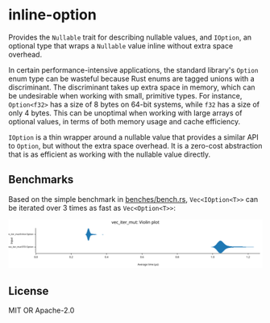 # inline-option

Provides the `Nullable` trait for describing nullable values, and `IOption`, an optional type that wraps a `Nullable` value inline without extra space overhead.

In certain performance-intensive applications, the standard library's `Option` enum type can be wasteful because Rust enums are tagged unions with a discriminant. The discriminant takes up extra space in memory, which can be undesirable when working with small, primitive types. For instance, `Option<f32>` has a size of 8 bytes on 64-bit systems, while `f32` has a size of only 4 bytes. This can be unoptimal when working with large arrays of optional values, in terms of both memory usage and cache efficiency.

`IOption` is a thin wrapper around a nullable value that provides a similar API to `Option`, but without the extra space overhead. It is a zero-cost abstraction that is as efficient as working with the nullable value directly.

## Benchmarks

Based on the simple benchmark in [benches/bench.rs](benches/bench.rs), `Vec<IOption<T>>` can be iterated over 3 times as fast as `Vec<Option<T>>`:

![benchmark violin plot](benchmark.svg)

## License

MIT OR Apache-2.0
